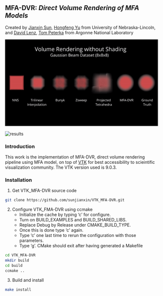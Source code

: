 ## MFA-DVR: *Direct Volume Rendering of MFA Models*
Created by <a href="https://github.com/sunjianxin" target="_blank">Jianxin Sun</a>, <a href="http://vis.unl.edu/~yu/" target="_blank">Hongfeng Yu</a> from University of Nebraska-Lincoln, and <a href="https://mathweb.ucsd.edu/~dlenz/" target="_blank">David Lenz</a>, <a href="https://www.mcs.anl.gov/~tpeterka/" target="_blank">Tom Peterka</a> from Argonne National Laboratory

![pred152_3D](doc/demo.gif)

![results](https://github.com/sunjianxin/VTK_MFA-DVR/blob/main/doc/teaser.png)

### Introduction
This work is the implementation of MFA-DVR, direct volume rendering pipeline using MFA model, on top of <a href="https://github.com/Kitware/VTK" target="_blank">VTK</a> for best accessibility to scieintific visualization community. The VTK version used is 9.0.3. 
   
### Installation
1. Get VTK_MFA-DVR source code
```bash
git clone https://github.com/sunjianxin/VTK_MFA-DVR.git
```
2. Configure VTK_FMA-DVR using ccmake
	* Initialize the cache by typing ‘c’ for configure.
	* Turn on BUILD_EXAMPLES and BUILD_SHARED_LIBS.
	* Replace Debug by Release under CMAKE_BUILD_TYPE.
	* Once this is done type ‘c’ again.
	* Type ‘c’ one last time to rerun the configuration with those parameters.
	* Type ‘g’. CMake should exit after having generated a Makefile
```bash
cd VTK_MFA-DVR
mkdir build
cd build
ccmake ..
```
3. Build and install
```bash
make install
```

